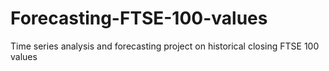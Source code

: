 # Forecasting-FTSE-100-values
Time series analysis and forecasting project on historical closing FTSE 100 values
